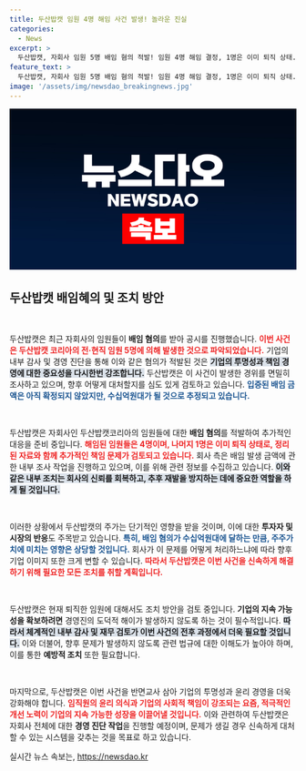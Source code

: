 ```yaml
---
title: 두산밥캣 임원 4명 해임 사건 발생! 놀라운 진실
categories:
  - News
excerpt: >
  두산밥캣, 자회사 임원 5명 배임 혐의 적발! 임원 4명 해임 결정, 1명은 이미 퇴직 상태. 배임액수, 수십억원대 추정. 기업의 미래는? 클릭해서 자세히 알아보세요!
feature_text: >
  두산밥캣, 자회사 임원 5명 배임 혐의 적발! 임원 4명 해임 결정, 1명은 이미 퇴직 상태. 배임액수, 수십억원대 추정. 기업의 미래는? 클릭해서 자세히 알아보세요!
image: '/assets/img/newsdao_breakingnews.jpg'
---
```


<p><img src="/assets/img/newsdao_breakingnews.jpg" alt="koreaapp 속보" /></p>

<h2 data-ke-size="size26">두산밥캣 배임혜의 및 조치 방안</h2>

<p data-ke-size="size16">&nbsp;</p>

<p>두산밥캣은 최근 자회사의 임원들이 <b>배임 혐의</b>를 받아 공시를 진행했습니다. <b><span style="color: #ee2323;">이번 사건은 두산밥캣 코리아의 전·현직 임원 5명에 의해 발생한 것으로 파악되었습니다.</span></b> 기업의 내부 감사 및 경영 진단을 통해 이와 같은 혐의가 적발된 것은 <b><span style="background-color: #21538527;">기업의 투명성과 책임 경영에 대한 중요성을 다시한번 강조합니다.</span></b> 두산밥캣은 이 사건이 발생한 경위를 면밀히 조사하고 있으며, 향후 어떻게 대처할지를 심도 있게 검토하고 있습니다. <b><span style="color: #1a5490;">입증된 배임 금액은 아직 확정되지 않았지만, 수십억원대가 될 것으로 추정되고 있습니다.</span></b></p>

<p data-ke-size="size16">&nbsp;</p>

<p>두산밥캣은 자회사인 두산밥캣코리아의 임원들에 대한 <b>배임 혐의</b>를 적발하여 추가적인 대응을 준비 중입니다. <b><span style="color: #ee2323;">해임된 임원들은 4명이며, 나머지 1명은 이미 퇴직 상태로, 정리된 자료와 함께 추가적인 책임 문제가 검토되고 있습니다.</span></b> 회사 측은 배임 발생 금액에 관한 내부 조사 작업을 진행하고 있으며, 이를 위해 관련 정보를 수집하고 있습니다. <b><span style="background-color: #21538527;">이와 같은 내부 조치는 회사의 신뢰를 회복하고, 추후 재발을 방지하는 데에 중요한 역할을 하게 될 것입니다.</span></b></p>

<p data-ke-size="size16">&nbsp;</p>

<p>이러한 상황에서 두산밥캣의 주가는 단기적인 영향을 받을 것이며, 이에 대한 <b>투자자 및 시장의 반응</b>도 주목받고 있습니다. <b><span style="color: #1a5490;">특히, 배임 혐의가 수십억원대에 달하는 만큼, 주주가치에 미치는 영향은 상당할 것입니다.</span></b> 회사가 이 문제를 어떻게 처리하느냐에 따라 향후 기업 이미지 또한 크게 변할 수 있습니다. <b><span style="color: #ee2323;">따라서 두산밥캣은 이번 사건을 신속하게 해결하기 위해 필요한 모든 조치를 취할 계획입니다.</span></b></p>

<p data-ke-size="size16">&nbsp;</p>

<p>두산밥캣은 현재 퇴직한 임원에 대해서도 조치 방안을 검토 중입니다. <b>기업의 지속 가능성을 확보하려면</b> 경영진의 도덕적 해이가 발생하지 않도록 하는 것이 필수적입니다. <b><span style="background-color: #21538527;">따라서 체계적인 내부 감사 및 재무 검토가 이번 사건의 전후 과정에서 더욱 필요할 것입니다.</span></b> 이와 더불어, 향후 문제가 발생하지 않도록 관련 법규에 대한 이해도가 높아야 하며, 이를 통한 <b>예방적 조치</b> 또한 필요합니다.</p>

<p data-ke-size="size16">&nbsp;</p>

<p>마지막으로, 두산밥캣은 이번 사건을 반면교사 삼아 기업의 투명성과 윤리 경영을 더욱 강화해야 합니다. <b><span style="color: #ee2323;">임직원의 윤리 의식과 기업의 사회적 책임이 강조되는 요즘, 적극적인 개선 노력이 기업의 지속 가능한 성장을 이끌어낼 것입니다.</span></b> 이와 관련하여 두산밥캣은 자회사 전체에 대한 <b>경영 진단 작업</b>을 진행할 예정이며, 문제가 생길 경우 신속하게 대처할 수 있는 시스템을 갖추는 것을 목표로 하고 있습니다. </p>

<p data-ke-size="size16"></p>
실시간 뉴스 속보는, <a href="https://newsdao.kr" rel="dofollow">https://newsdao.kr</a>


